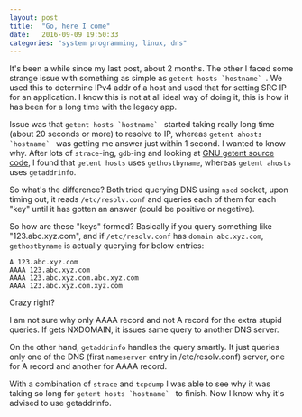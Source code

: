 ```yaml
---
layout: post
title:  "Go, here I come"
date:   2016-09-09 19:50:33
categories: "system programming, linux, dns"
---
```


It's been a while since my last post, about 2 months. The other I faced some strange issue with something as simple as ``getent hosts `hostname` ``. We used this to determine IPv4 addr of a host and used that for setting SRC IP for an application. I know this is not at all ideal way of doing it, this is how it has been for a long time with the legacy app.

Issue was that ``getent hosts `hostname` `` started taking really long time (about 20 seconds or more) to resolve to IP, whereas ``getent ahosts `hostname` `` was getting me answer just within 1 second. I wanted to know why. After lots of `strace`-ing, `gdb`-ing and looking at [GNU getent source code](https://fossies.org/dox/glibc-2.24/getent_8c_source.html), I found that `getent hosts` uses `gethostbyname`, whereas `getent ahosts` uses `getaddrinfo`.

So what's the difference? Both tried querying DNS using `nscd` socket, upon timing out, it reads `/etc/resolv.conf` and queries each of them for each "key" until it has gotten an answer (could be positive or negetive).

So how are these "keys" formed? Basically if you query something like "123.abc.xyz.com", and if `/etc/resolv.conf` has `domain abc.xyz.com`, `gethostbyname` is actually querying for below entries:

```
A 123.abc.xyz.com
AAAA 123.abc.xyz.com
AAAA 123.abc.xyz.com.abc.xyz.com
AAAA 123.abc.xyz.com.xyz.com
```

Crazy right?

I am not sure why only AAAA record and not A record for the extra stupid queries. If gets NXDOMAIN, it issues same query to another DNS server.

On the other hand, `getaddrinfo` handles the query smartly. It just queries only one of the DNS (first `nameserver` entry in /etc/resolv.conf) server, one for A record and another for AAAA record.

With a combination of `strace` and `tcpdump` I was able to see why it was taking so long for ``getent hosts `hostname` `` to finish. Now I know why it's advised to use getaddrinfo.
